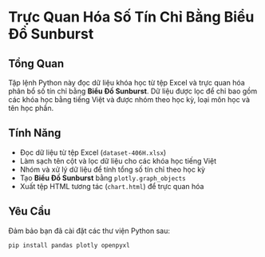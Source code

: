 # Trực Quan Hóa Số Tín Chỉ Bằng Biểu Đồ Sunburst

## Tổng Quan
Tập lệnh Python này đọc dữ liệu khóa học từ tệp Excel và trực quan hóa phân bổ số tín chỉ bằng **Biểu Đồ Sunburst**. Dữ liệu được lọc để chỉ bao gồm các khóa học bằng tiếng Việt và được nhóm theo học kỳ, loại môn học và tên học phần.

## Tính Năng
- Đọc dữ liệu từ tệp Excel (`dataset-406H.xlsx`)
- Làm sạch tên cột và lọc dữ liệu cho các khóa học tiếng Việt
- Nhóm và xử lý dữ liệu để tính tổng số tín chỉ theo học kỳ
- Tạo **Biểu Đồ Sunburst** bằng `plotly.graph_objects`
- Xuất tệp HTML tương tác (`chart.html`) để trực quan hóa

## Yêu Cầu
Đảm bảo bạn đã cài đặt các thư viện Python sau:

```bash
pip install pandas plotly openpyxl
